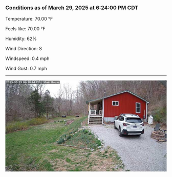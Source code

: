 ### Conditions as of March 29, 2025 at 6:24:00 PM CDT 

Temperature: 70.00 &deg;F

Feels like: 70.00 &deg;F

Humidity: 62%

Wind Direction: S

Windspeed: 0.4 mph

Wind Gust: 0.7 mph

---

<img src="./images/latest.jpeg"/>

